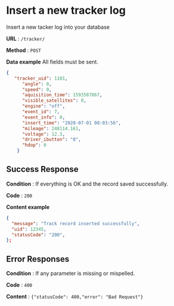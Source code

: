 # Insert a new tracker log

Insert a new tacker log into your database

**URL** : `/tracker/`

**Method** : `POST`

**Data example** All fields must be sent.

```json
{
   "tracker_uid": 1101,
      "angle": 0,
      "speed": 0,
      "aquisition_time": 1593587867,
      "visible_satellites": 0,
      "engine": "off",
      "event_id": 7,
      "event_info": 0,
      "insert_time": "2020-07-01 08:03:56",
      "mileage": 248114.161,
      "voltage": 12.3,
      "driver_ibutton": "0",
      "hdop": 0
    }
```

## Success Response

**Condition** : If everything is OK and the record saved successfully.

**Code** : `200`

**Content example**

```json
{
  "message": "Track record inserted successfully",
  "uid": 12345,
  "statusCode": "200",
};
```

## Error Responses

**Condition** : If any parameter is missing or mispelled.

**Code** : `400`

**Content** : `{"statusCode": 400,"error": "Bad Request"}`

